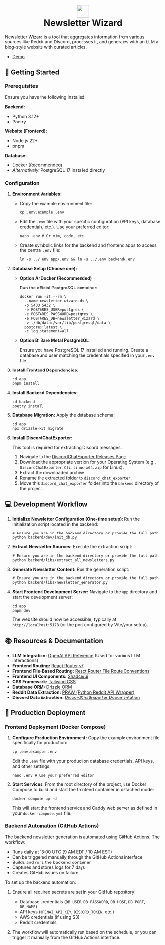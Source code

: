 # <div align="center"><img  src="app/public/logo-round-white-bg.svg" width="40"/> </br>Newsletter Wizard</div>

Newsletter Wizard is a tool that aggregates information from various sources like Reddit and
Discord, processes it, and generates with an LLM a blog-style website with curated articles.

- [Demo](https://news.stackadoc.com/)

## 🚀 Getting Started

### Prerequisites

Ensure you have the following installed:

**Backend:**
- Python 3.12+
- Poetry

**Website (Frontend):**
- Node.js 22+
- pnpm

**Database:**
- Docker (Recommended)
- *Alternatively:* PostgreSQL 17 installed directly

### Configuration

1. **Environment Variables:**
   - Copy the example environment file:
      ```shell
      cp .env.example .env
      ```
   - Edit the `.env` file with your specific configuration (API keys, database credentials, etc.). Use your preferred editor:
      ```shell
      nano .env # Or vim, code, etc.
      ```
   - Create symbolic links for the backend and frontend apps to access the central `.env` file:
      ```shell
      ln -s ../.env app/.env && ln -s ../.env backend/.env
      ```

2. **Database Setup (Choose one):**
   - **Option A: Docker (Recommended)**
      
      Run the official PostgreSQL container:
      ```shell
      docker run -it --rm \
        --name newsletter-wizard-db \
        -p 5433:5432 \
        -e POSTGRES_USER=postgres \
        -e POSTGRES_PASSWORD=postgres \
        -e POSTGRES_DB=newsletter_wizard \
        -v ./db/data:/var/lib/postgresql/data \
        postgres:latest \
        -c log_statement=all
      ```
   - **Option B: Bare Metal PostgreSQL**
      
      Ensure you have PostgreSQL 17 installed and running. Create a database and user matching the credentials specified in your `.env` file.

3. **Install Frontend Dependencies:**
    ```shell
    cd app
    pnpm install
    ```

4. **Install Backend Dependencies:**
    ```shell
    cd backend
    poetry install
    ```

5. **Database Migration:**
    Apply the database schema:
    ```shell
    cd app
    npx drizzle-kit migrate
    ```

6. **Install DiscordChatExporter:**
   
   This tool is required for extracting Discord messages.
   1. Navigate to the [DiscordChatExporter Releases Page](https://github.com/Tyrrrz/DiscordChatExporter/releases/latest).
   2. Download the appropriate version for your Operating System (e.g., `DiscordChatExporter.Cli.linux-x64.zip` for Linux).
   3. Extract the downloaded archive.
   4. Rename the extracted folder to `discord_chat_exporter`.
   5. Move this `discord_chat_exporter` folder into the `backend` directory of the project.

## 💻 Development Workflow

1. **Initialize Newsletter Configuration (One-time setup):**
   Run the initialization script located in the backend:
   ```shell
   # Ensure you are in the backend directory or provide the full path
   python backend/dev/init_db.py
   ```

2. **Extract Newsletter Sources:**
   Execute the extraction script:
   ```shell
   # Ensure you are in the backend directory or provide the full path
   python backend/libs/extract_all_newsletters.py
   ```

3. **Generate Newsletter Content:**
   Run the generation script:
   ```shell
   # Ensure you are in the backend directory or provide the full path
   python backend/libs/newsletter_generator.py
   ```

4. **Start Frontend Development Server:**
   Navigate to the `app` directory and start the development server:
   ```shell
   cd app
   pnpm dev
   ```
   The website should now be accessible, typically at `http://localhost:5173` (or the port configured by Vite/your setup).

## 📚 Resources & Documentation

- **LLM Integration:** [OpenAI API Reference](https://platform.openai.com/docs/api-reference/introduction) (Used for various LLM interactions)
- **Frontend Routing:** [React Router v7](https://reactrouter.com/home)
- **Frontend File-Based Routing:** [React Router File Route Conventions](https://reactrouter.com/how-to/file-route-conventions)
- **Frontend UI Components:** [Shadcn/ui](https://ui.shadcn.com/)
- **CSS Framework:** [Tailwind CSS](https://tailwindcss.com/docs/styling-with-utility-classes)
- **Database ORM:** [Drizzle ORM](https://orm.drizzle.team/docs/overview)
- **Reddit Data Extraction:** [PRAW (Python Reddit API Wrapper)](https://praw.readthedocs.io/en/stable/)
- **Discord Data Extraction:** [DiscordChatExporter Documentation](https://github.com/Tyrrrz/DiscordChatExporter/tree/master/.docs)

## 🚢 Production Deployment

### Frontend Deployment (Docker Compose)

1. **Configure Production Environment:**
   Copy the example environment file specifically for production:
   ```shell
   cp .env.example .env
   ```
   Edit the `.env` file with your production database credentials, API keys, and other settings:
   ```shell
   nano .env # Use your preferred editor
   ```

2. **Start Services:**
   From the root directory of the project, use Docker Compose to build and start the frontend container in detached mode:
   ```shell
   docker compose up -d
   ```
   This will start the frontend service and Caddy web server as defined in your `docker-compose.yml` file.

### Backend Automation (GitHub Actions)

The backend newsletter generation is automated using GitHub Actions. The workflow:
- Runs daily at 13:00 UTC (9 AM EDT / 10 AM EST)
- Can be triggered manually through the GitHub Actions interface
- Builds and runs the backend container
- Captures and stores logs for 7 days
- Creates GitHub issues on failure

To set up the backend automation:
1. Ensure all required secrets are set in your GitHub repository:
   - Database credentials (`DB_USER`, `DB_PASSWORD`, `DB_HOST`, `DB_PORT`, `DB_NAME`)
   - API keys (`OPENAI_API_KEY`, `DISCORD_TOKEN`, etc.)
   - AWS credentials (if using S3)
   - Reddit credentials

2. The workflow will automatically run based on the schedule, or you can trigger it manually from the GitHub Actions interface.
